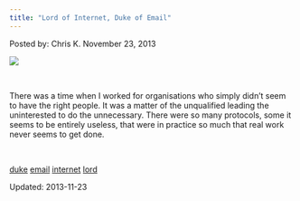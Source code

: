 ```yaml
---
title: "Lord of Internet, Duke of Email"
---
```


<span>Posted by: Chris K. </span>
<span>November 23, 2013</span>


<img src="https://gir.pub/deepdotweb/imgs/2013/11/IMAGE27.png" />

<p>&nbsp;</p>
<p>There was a time when I worked for organisations who simply didn&#8217;t seem to have the right people. It was a matter of the unqualified leading the uninterested to do the unnecessary. There were so many protocols, some it seems to be entirely useless, that were in practice so much that real work never seems to get done.</p>
<p>&nbsp;</p>
</div>
<a href="https://gir.pub/deepdotweb/tag/duke/" rel="tag">duke</a> <a href="https://gir.pub/deepdotweb/tag/email/" rel="tag">email</a> <a href="https://gir.pub/deepdotweb/tag/internet/" rel="tag">internet</a> <a href="https://gir.pub/deepdotweb/tag/lord/" rel="tag">lord</a>

Updated: 2013-11-23


